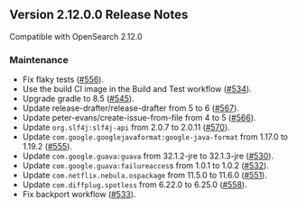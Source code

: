 ## Version 2.12.0.0 Release Notes

Compatible with OpenSearch 2.12.0

### Maintenance
* Fix flaky tests ([#556](https://github.com/opensearch-project/job-scheduler/pull/556)).
* Use the build CI image in the Build and Test workflow ([#534](https://github.com/opensearch-project/job-scheduler/pull/534)).
* Upgrade gradle to 8.5 ([#545](https://github.com/opensearch-project/job-scheduler/pull/545)).
* Update release-drafter/release-drafter from 5 to 6 ([#567](https://github.com/opensearch-project/job-scheduler/pull/567)).
* Update  peter-evans/create-issue-from-file from 4 to 5 ([#566](https://github.com/opensearch-project/job-scheduler/pull/566)).
* Update `org.slf4j:slf4j-api` from 2.0.7 to 2.0.11 ([#570](https://github.com/opensearch-project/job-scheduler/pull/570)).
* Update `com.google.googlejavaformat:google-java-format` from 1.17.0 to 1.19.2 ([#555](https://github.com/opensearch-project/job-scheduler/pull/555)).
* Update `com.google.guava:guava` from 32.1.2-jre to 32.1.3-jre ([#530](https://github.com/opensearch-project/job-scheduler/pull/530)).
* Update `com.google.guava:failureacces`s from 1.0.1 to 1.0.2 ([#532](https://github.com/opensearch-project/job-scheduler/pull/532)).
* Update `com.netflix.nebula.ospackage` from 11.5.0 to 11.6.0 ([#551](https://github.com/opensearch-project/job-scheduler/pull/551)).
* Update `com.diffplug.spotless` from 6.22.0 to 6.25.0 ([#558](https://github.com/opensearch-project/job-scheduler/pull/558)).
* Fix backport workflow ([#533](https://github.com/opensearch-project/job-scheduler/pull/533)).
